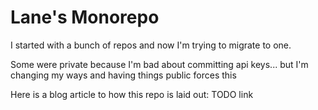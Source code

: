 # Lane's Monorepo

I started with a bunch of repos and now I'm trying to migrate to one.

Some were private because I'm bad about committing api keys... but I'm changing my ways and having things public forces this 

Here is a blog article to how this repo is laid out:
TODO link